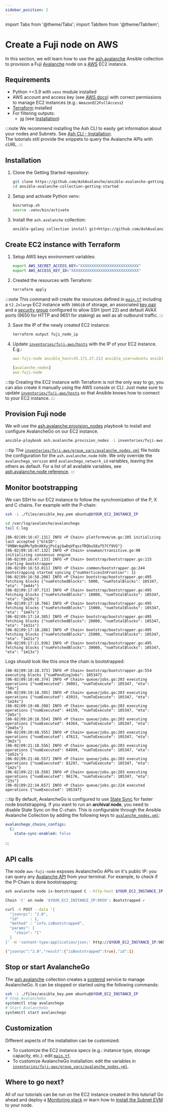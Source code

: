 ```yaml
---
sidebar_position: 2
---
```


import Tabs from '@theme/Tabs';
import TabItem from '@theme/TabItem';

# Create a Fuji node on AWS

In this section, we will learn how to use the [ash.avalanche](https://github.com/AshAvalanche/ansible-avalanche-collection) Ansible collection to provision a Fuji [Avalanche](https://docs.avax.network/) node on a [AWS](https://aws.amazon.com) EC2 instance.

## Requirements

- Python >=3.9 with `venv` module installed
- AWS account and access key (see [AWS docs](https://docs.aws.amazon.com/powershell/latest/userguide/pstools-appendix-sign-up.html)) with correct permissions to manage EC2 instances (e.g.: `AmazonEC2FullAccess`)
- [Terraform](https://www.terraform.io/) installed
- For filtering outputs:
  - [jq](https://stedolan.github.io/jq/) (see [Installation](https://stedolan.github.io/jq/download/))

:::note
We recommend installing the Ash CLI to easily get information about your nodes and Subnets. See [Ash CLI - Installation](/docs/toolkit/ash-cli/installation).  
The tutorials still provide the snippets to query the Avalanche APIs with cURL.
:::

## Installation

1. Clone the Getting Started repository:

   ```bash
   git clone https://github.com/AshAvalanche/ansible-avalanche-getting-started
   cd ansible-avalanche-collection-getting-started
   ```

2. Setup and activate Python venv:

   ```bash
   bin/setup.sh
   source .venv/bin/activate
   ```

3. Install the `ash.avalanche` collection:

   ```bash
   ansible-galaxy collection install git+https://github.com/AshAvalanche/ansible-avalanche-collection.git
   ```

## Create EC2 instance with Terraform

1. Setup AWS keys environment variables:

   ```bash
   export AWS_SECRET_ACCESS_KEY="XXXXXXXXXXXXXXXXXXXXXXXXXX"
   export AWS_ACCESS_KEY_ID="XXXXXXXXXXXXXXXXXXXXXXXXXXXXXX"
   ```

2. Created the resources with Terraform:

   ```bash
   terraform apply
   ```

:::note
This command will create the resources defined in [`main.tf`](https://github.com/AshAvalanche/ansible-avalanche-getting-started/blob/main/main.tf) including a `t2.2xlarge` EC2 instance with `300GiB` of storage, an associated [key pair](https://docs.aws.amazon.com/AWSEC2/latest/UserGuide/ec2-key-pairs.html) and a [security group](https://docs.aws.amazon.com/AWSEC2/latest/UserGuide/ec2-security-groups.html) configured to allow SSH (port 22) and default AVAX ports (9650 for HTTP and 9651 for staking) as well as all outbound traffic.
:::

3. Save the IP of the newly created EC2 instance:

   ```bash
   terraform output fuji_node_ip
   ```

4. Update [`inventories/fuji-aws/hosts`](https://github.com/AshAvalanche/ansible-avalanche-getting-started/blob/main/inventories/fuji-aws/hosts) with the IP of your EC2 instance. E.g.:

   ```yaml title="inventories/fuji-aws/hosts"
   aws-fuji-node ansible_host=35.171.27.213 ansible_user=ubuntu ansible_ssh_private_key_file=files/ansible_key.pem

   [avalanche_nodes]
   aws-fuji-node
   ```

:::tip
Creating the EC2 instance with Terraform is not the only way to go, you can also create it manually using the AWS console or CLI. Just make sure to update [`inventories/fuji-aws/hosts`](https://github.com/AshAvalanche/ansible-avalanche-getting-started/blob/main/inventories/fuji-aws/hosts) so that Ansible knows how to connect to your EC2 instance.
:::

## Provision Fuji node

We will use the [ash.avalanche.provision_nodes](https://github.com/AshAvalanche/ansible-avalanche-collection/blob/main/playbooks/provision_nodes.yml) playbook to install and configure AvalancheGo on our EC2 instance.

```bash
ansible-playbook ash.avalanche.provision_nodes -i inventories/fuji-aws
```

:::tip
The [`inventories/fuji-aws/group_vars/avalanche_nodes.yml`](https://github.com/AshAvalanche/ansible-avalanche-getting-started/tree/main/inventories/fuji-aws/group_vars/avalanche_nodes.yml) file holds the configuration for the `ash.avalanche.node` role. We only override the `avalanchego_version` and `avalanchego_network_id` variables, leaving the others as default. For a list of all available variables, see [ash.avalanche.node reference](../reference/roles/avalanche-node.md).
:::

## Monitor bootstrapping

We can SSH to our EC2 instance to follow the synchronization of the P, X and C chains. For example with the P-chain:

```bash {1} title="Commands"
ssh -i ./files/ansible_key.pem ubuntu@$YOUR_EC2_INSTANCE_IP

cd /var/log/avalanche/avalanchego
tail C.log
```

```text title="Output"
[06-02|09:16:47.131] INFO <P Chain> platformvm/vm.go:205 initializing last accepted {"blkID": "99BWrAqUMvTp9nXKXyjPsCqjGwDqVFqssTRQbu58af57Cf9VG"}
[06-02|09:16:47.132] INFO <P Chain> snowman/transitive.go:90 initializing consensus engine
[06-02|09:16:47.133] INFO <P Chain> bootstrap/bootstrapper.go:115 starting bootstrapper
[06-02|09:16:53.011] INFO <P Chain> common/bootstrapper.go:244 bootstrapping started syncing {"numVerticesInFrontier": 1}
[06-02|09:16:58.208] INFO <P Chain> bootstrap/bootstrapper.go:495 fetching blocks {"numFetchedBlocks": 5000, "numTotalBlocks": 105347, "eta": "1m44s"}
[06-02|09:17:07.713] INFO <P Chain> bootstrap/bootstrapper.go:495 fetching blocks {"numFetchedBlocks": 10000, "numTotalBlocks": 105347, "eta": "2m20s"}
[06-02|09:17:10.766] INFO <P Chain> bootstrap/bootstrapper.go:495 fetching blocks {"numFetchedBlocks": 15000, "numTotalBlocks": 105347, "eta": "1m47s"}
[06-02|09:17:14.385] INFO <P Chain> bootstrap/bootstrapper.go:495 fetching blocks {"numFetchedBlocks": 20000, "numTotalBlocks": 105347, "eta": "1m31s"}
[06-02|09:17:18.286] INFO <P Chain> bootstrap/bootstrapper.go:495 fetching blocks {"numFetchedBlocks": 25000, "numTotalBlocks": 105347, "eta": "1m21s"}
[06-02|09:17:21.936] INFO <P Chain> bootstrap/bootstrapper.go:495 fetching blocks {"numFetchedBlocks": 30000, "numTotalBlocks": 105347, "eta": "1m13s"}
```

Logs should look like this once the chain is bootstrapped:

```
[06-02|09:18:18.373] INFO <P Chain> bootstrap/bootstrapper.go:554 executing blocks {"numPendingJobs": 105347}
[06-02|09:18:48.374] INFO <P Chain> queue/jobs.go:203 executing operations {"numExecuted": 36081, "numToExecute": 105347, "eta": "58s"}
[06-02|09:19:18.395] INFO <P Chain> queue/jobs.go:203 executing operations {"numExecuted": 43933, "numToExecute": 105347, "eta": "1m24s"}
[06-02|09:19:48.398] INFO <P Chain> queue/jobs.go:203 executing operations {"numExecuted": 44159, "numToExecute": 105347, "eta": "2m5s"}
[06-02|09:20:18.554] INFO <P Chain> queue/jobs.go:203 executing operations {"numExecuted": 44364, "numToExecute": 105347, "eta": "2m45s"}
[06-02|09:20:48.555] INFO <P Chain> queue/jobs.go:203 executing operations {"numExecuted": 47613, "numToExecute": 105347, "eta": "3m2s"}
[06-02|09:21:18.556] INFO <P Chain> queue/jobs.go:203 executing operations {"numExecuted": 64999, "numToExecute": 105347, "eta": "1m52s"}
[06-02|09:21:48.557] INFO <P Chain> queue/jobs.go:203 executing operations {"numExecuted": 81297, "numToExecute": 105347, "eta": "1m2s"}
[06-02|09:22:18.558] INFO <P Chain> queue/jobs.go:203 executing operations {"numExecuted": 96176, "numToExecute": 105347, "eta": "23s"}
[06-02|09:22:34.657] INFO <P Chain> queue/jobs.go:224 executed operations {"numExecuted": 105347}
```

:::tip
By default, AvalancheGo is configured to use [State Sync](https://docs.avax.network/nodes/maintain/chain-config-flags#state-sync) for faster node bootstrapping. If you want to run an **archival node**, you need to disable State Sync on the C-chain. This is configurable through the Ansible Avalanche Collection by adding the following keys to [`avalanche_nodes.yml`](https://github.com/AshAvalanche/ansible-avalanche-getting-started/tree/main/inventories/fuji-aws/group_vars/avalanche_nodes.yml):

```yaml title="inventories/fuji-aws/group_vars/avalanche_nodes.yml"
avalanchego_chains_configs:
  C:
    state-sync-enabled: false
```

:::

## API calls

The node `aws-fuji-node` exposes AvalancheGo APIs on it's public IP: you can query any [Avalanche API](https://docs.avax.network/build/avalanchego-apis/) from your terminal. For example, to check if the P-Chain is done bootstrapping:

<Tabs>
  <TabItem value="ash-cli" label="Using Ash CLI" default>

```bash title="Command"
ash avalanche node is-bootstrapped C --http-host $YOUR_EC2_INSTANCE_IP
```

```bash title="Output"
Chain 'C' on node '$YOUR_EC2_INSTANCE_IP:9650': Bootstrapped ✓
```

  </TabItem>
  <TabItem value="curl" label="Using cURL">

```bash title="Command"
curl -X POST --data '{
  "jsonrpc": "2.0",
  "id"     : 1,
  "method" : "info.isBootstrapped",
  "params": {
    "chain": "C"
  }
}' -H 'content-type:application/json;' http://$YOUR_EC2_INSTANCE_IP:9650/ext/info
```

```bash title="Output"
{"jsonrpc":"2.0","result":{"isBootstrapped":true},"id":1}
```

  </TabItem>
</Tabs>

## Stop or start AvalancheGo

The [ash.avalanche](https://github.com/AshAvalanche/ansible-avalanche-collection) collection creates a [systemd](https://github.com/systemd/systemd) service to manage AvalancheGo. It can be stopped or started using the following commands:

```bash {1}
ssh -i ./files/ansible_key.pem ubuntu@$YOUR_EC2_INSTANCE_IP
# Stop AvalancheGo
systemctl stop avalanchego
# Start AvalancheGo
systemctl start avalanchego
```

## Customization

Different aspects of the installation can be customized:

- To customize the EC2 instance specs (e.g.: instance type, storage capacity, etc.): edit [`main.tf`](https://github.com/AshAvalanche/ansible-avalanche-getting-started/tree/main/main.tf).
- To customize AvalancheGo installation: edit the variables in [`inventories/fuji-aws/group_vars/avalanche_nodes.yml`](https://github.com/AshAvalanche/ansible-avalanche-getting-started/tree/main/inventories/fuji-aws/group_vars/avalanche_nodes.yml).

## Where to go next?

All of our tutorials can be run on the EC2 instance created in this tutorial! Go ahead and deploy a [Monitoring stack](/docs/toolkit/ansible-avalanche-collection/tutorials/monitoring) or learn how to [Install the Subnet EVM](/docs/toolkit/ansible-avalanche-collection/tutorials/vm-management) to your node.
